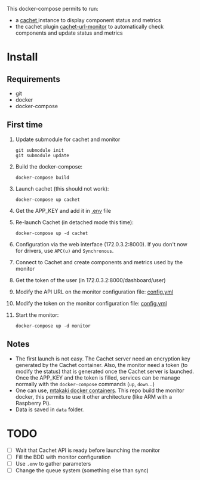 
This docker-compose permits to run:
 - a [cachet ](https://cachethq.io/) instance to display component status and metrics
 - the cachet plugin [cachet-url-monitor](https://github.com/mtakaki/cachet-url-monitor)
to automatically check components and update status and metrics


 
 Install
 =======

Requirements
------------

 - git
 - docker
 - docker-compose
 
 

First time
----------

1. Update submodule for cachet and monitor

       git submodule init
       git submodule update

2. Build the docker-compose:

       docker-compose build

3. Launch cachet (this should not work):

       docker-compose up cachet

4. Get the APP_KEY and add it in [.env](.env) file
5. Re-launch Cachet (in detached mode this time):

       docker-compose up -d cachet

6. Configuration via the web interface (172.0.3.2:8000). If you don't now for drivers,
use `APC(u)` and `Synchronous`.
7. Connect to Cachet and create components and metrics used by the monitor
8. Get the token of the user (in 172.0.3.2:8000/dashboard/user)
9. Modify the API URL on the monitor configuration file: [config.yml](cachet-url-monitor-conf/config.yml)
10. Modify the token on the monitor configuration file: [config.yml](cachet-url-monitor-conf/config.yml)
11. Start the monitor:

        docker-compose up -d monitor



Notes
-----

 - The first launch is not easy. The Cachet server need an encryption key
generated by the Cachet container. Also, the monitor need a token (to modify
the status) that is generated once the Cachet server is launched. Once the
APP_KEY and the token is filled, services can be manage normally with the
`docker-compose` commands (`up`, `down`...)
 - One can use, [mtakaki docker containers](https://hub.docker.com/r/mtakaki/cachet-url-monitor).
This repo build the monitor docker, this permits to use it other architecture
(like ARM with a Raspberry Pi).
 - Data is saved in `data` folder.


TODO
====
- [ ] Wait that Cachet API is ready before launching the monitor
- [ ] Fill the BDD with monitor configuration
- [ ] Use `.env` to gather parameters
- [ ] Change the queue system (something else than sync)
